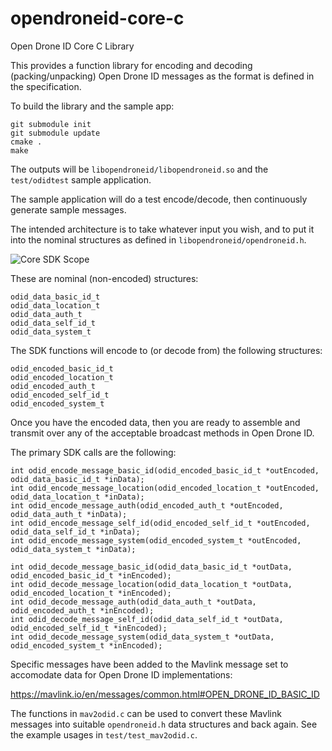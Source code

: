 # opendroneid-core-c

Open Drone ID Core C Library

This provides a function library for encoding and decoding (packing/unpacking) Open Drone ID messages as the format is defined in the specification.

To build the library and the sample app:

```
git submodule init
git submodule update
cmake .
make
```

The outputs will be `libopendroneid/libopendroneid.so` and the `test/odidtest` sample application.

The sample application will do a test encode/decode, then continuously generate sample messages.

The intended architecture is to take whatever input you wish, and to put it into the nominal structures as defined in `libopendroneid/opendroneid.h`.

![Core SDK Scope](img/core-arch.png "Core SDK Scope")

These are nominal (non-encoded) structures:

```
odid_data_basic_id_t
odid_data_location_t
odid_data_auth_t
odid_data_self_id_t
odid_data_system_t
```

The SDK functions will encode to (or decode from) the following structures:

```
odid_encoded_basic_id_t
odid_encoded_location_t
odid_encoded_auth_t
odid_encoded_self_id_t
odid_encoded_system_t
```

Once you have the encoded data, then you are ready to assemble and transmit over any of the acceptable broadcast methods in Open Drone ID.

The primary SDK calls are the following:

```
int odid_encode_message_basic_id(odid_encoded_basic_id_t *outEncoded, odid_data_basic_id_t *inData);
int odid_encode_message_location(odid_encoded_location_t *outEncoded, odid_data_location_t *inData);
int odid_encode_message_auth(odid_encoded_auth_t *outEncoded, odid_data_auth_t *inData);
int odid_encode_message_self_id(odid_encoded_self_id_t *outEncoded, odid_data_self_id_t *inData);
int odid_encode_message_system(odid_encoded_system_t *outEncoded, odid_data_system_t *inData);

int odid_decode_message_basic_id(odid_data_basic_id_t *outData, odid_encoded_basic_id_t *inEncoded);
int odid_decode_message_location(odid_data_location_t *outData, odid_encoded_location_t *inEncoded);
int odid_decode_message_auth(odid_data_auth_t *outData, odid_encoded_auth_t *inEncoded);
int odid_decode_message_self_id(odid_data_self_id_t *outData, odid_encoded_self_id_t *inEncoded);
int odid_decode_message_system(odid_data_system_t *outData, odid_encoded_system_t *inEncoded);
```

Specific messages have been added to the Mavlink message set to accomodate data for Open Drone ID implementations:

https://mavlink.io/en/messages/common.html#OPEN_DRONE_ID_BASIC_ID

The functions in `mav2odid.c` can be used to convert these Mavlink messages into suitable `opendroneid.h` data structures and back again. See the example usages in `test/test_mav2odid.c`.
